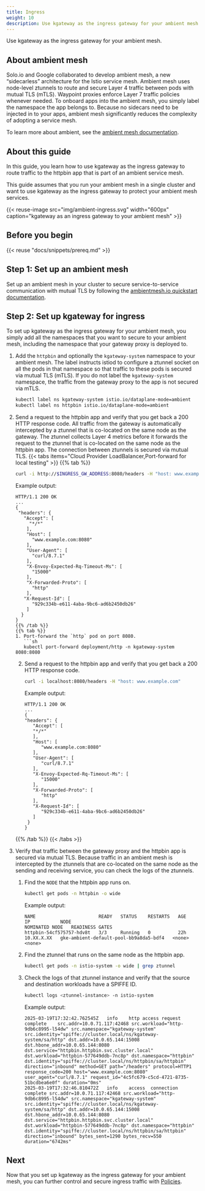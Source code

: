 ```yaml
---
title: Ingress
weight: 10
description: Use kgateway as the ingress gateway for your ambient mesh. 
---
```


Use kgateway as the ingress gateway for your ambient mesh. 

## About ambient mesh

Solo.io and Google collaborated to develop ambient mesh, a new “sidecarless” architecture for the Istio service mesh. Ambient mesh uses node-level ztunnels to route and secure Layer 4 traffic between pods with mutual TLS (mTLS). Waypoint proxies enforce Layer 7 traffic policies whenever needed. To onboard apps into the ambient mesh, you simply label the namespace the app belongs to. Because no sidecars need to be injected in to your apps, ambient mesh significantly reduces the complexity of adopting a service mesh. 

To learn more about ambient, see the [ambient mesh documentation](https://ambientmesh.io/docs/about/). 

## About this guide

In this guide, you learn how to use kgateway as the ingress gateway to route traffic to the httpbin app that is part of an ambient service mesh. 

This guide assumes that you run your ambient mesh in a single cluster and want to use kgateway as the ingress gateway to protect your ambient mesh services. 

{{< reuse-image src="img/ambient-ingress.svg" width="600px" caption="kgateway as an ingress gateway to your ambient mesh" >}}

## Before you begin

{{< reuse "docs/snippets/prereq.md" >}}

## Step 1: Set up an ambient mesh

Set up an ambient mesh in your cluster to secure service-to-service communication with mutual TLS by following the [ambientmesh.io quickstart documentation](https://ambientmesh.io/docs/quickstart/).

## Step 2: Set up kgateway for ingress

To set up kgateway as the ingress gateway for your ambient mesh, you simply add all the namespaces that you want to secure to your ambient mesh, including the namespace that your gateway proxy is deployed to.

1. Add the `httpbin` and optionally the `kgateway-system` namespace to your ambient mesh. The label instructs istiod to configure a ztunnel socket on all the pods in that namespace so that traffic to these pods is secured via mutual TLS (mTLS). If you do not label the `kgateway-system` namespace, the traffic from the gateway proxy to the app is not secured via mTLS.
   ```sh
   kubectl label ns kgateway-system istio.io/dataplane-mode=ambient
   kubectl label ns httpbin istio.io/dataplane-mode=ambient
   ```
   
2. Send a request to the httpbin app and verify that you get back a 200 HTTP response code. All traffic from the gateway is automatically intercepted by a ztunnel that is co-located on the same node as the gateway. The ztunnel collects Layer 4 metrics before it forwards the request to the ztunnel that is co-located on the same node as the httpbin app. The connection between ztunnels is secured via mutual TLS. 
   {{< tabs items="Cloud Provider LoadBalancer,Port-forward for local testing"  >}}
   {{% tab %}}
   ```sh
   curl -i http://$INGRESS_GW_ADDRESS:8080/headers -H "host: www.example.com:8080"
   ```

   Example output: 
   ```console
   HTTP/1.1 200 OK
   ...
   {
    "headers": {
      "Accept": [
        "*/*"
       ],
       "Host": [
         "www.example.com:8080"
       ],
       "User-Agent": [
         "curl/8.7.1"
       ],
       "X-Envoy-Expected-Rq-Timeout-Ms": [
         "15000"
       ],
       "X-Forwarded-Proto": [
         "http"
       ],
      "X-Request-Id": [
         "929c334b-e611-4aba-9bc6-ad6b2450db26"
       ]
     }
   }
   {{% /tab %}}
   {{% tab %}}
   1. Port-forward the `http` pod on port 8080. 
      ```sh
      kubectl port-forward deployment/http -n kgateway-system 8080:8080
      ```
   
   2. Send a request to the httpbin app and verify that you get back a 200 HTTP response code. 
      ```sh
      curl -i localhost:8080/headers -H "host: www.example.com"
      ```

      Example output: 
      ```
      HTTP/1.1 200 OK
      ...
      {
      "headers": {
         "Accept": [
         "*/*"
         ],
         "Host": [
            "www.example.com:8080"
         ],
         "User-Agent": [
            "curl/8.7.1"
         ],
         "X-Envoy-Expected-Rq-Timeout-Ms": [
            "15000"
         ],
         "X-Forwarded-Proto": [
            "http"
         ],
         "X-Request-Id": [
            "929c334b-e611-4aba-9bc6-ad6b2450db26"
         ]
       }
      }
      ```
   {{% /tab %}}
   {{< /tabs >}}

3. Verify that traffic between the gateway proxy and the httpbin app is secured via mutual TLS. Because traffic in an ambient mesh is intercepted by the ztunnels that are co-located on the same node as the sending and receiving service, you can check the logs of the ztunnels. 
   1. Find the `NODE` that the httpbin app runs on. 
      ```sh
      kubectl get pods -n httpbin -o wide
      ```
      
      Example output: 
      ```
      NAME                       READY   STATUS    RESTARTS   AGE   IP           NODE                                                  NOMINATED NODE   READINESS GATES
      httpbin-54cf575757-hdv8t   3/3     Running   0          22h   10.XX.X.XX   gke-ambient-default-pool-bb9a8da5-bdf4   <none>           <none>
      ```
   2. Find the ztunnel that runs on the same node as the httpbin app. 
      ```sh
      kubectl get pods -n istio-system -o wide | grep ztunnel
      ```
   3. Check the logs of that ztunnel instance and verify that the source and destination workloads have a SPIFFE ID. 
      ```sh
      kubectl logs <ztunnel-instance> -n istio-system
      ```
        
      Example output: 
      ```
      2025-03-19T17:32:42.762545Z	info	http access	request complete	src.addr=10.0.71.117:42468 src.workload="http-9db6c8995-l54dw" src.namespace="kgateway-system" src.identity="spiffe://cluster.local/ns/kgateway-system/sa/http" dst.addr=10.0.65.144:15008 dst.hbone_addr=10.0.65.144:8080 dst.service="httpbin.httpbin.svc.cluster.local" dst.workload="httpbin-577649ddb-7nc8p" dst.namespace="httpbin" dst.identity="spiffe://cluster.local/ns/httpbin/sa/httpbin" direction="inbound" method=GET path="/headers" protocol=HTTP1 response_code=200 host="www.example.com:8080" user_agent="curl/8.7.1" request_id="4c5fc679-c5cd-4721-8735-51bcdbea6e0f" duration="0ms"
      2025-03-19T17:32:46.810472Z	info	access	connection complete	src.addr=10.0.71.117:42468 src.workload="http-9db6c8995-l54dw" src.namespace="kgateway-system" src.identity="spiffe://cluster.local/ns/kgateway-system/sa/http" dst.addr=10.0.65.144:15008 dst.hbone_addr=10.0.65.144:8080 dst.service="httpbin.httpbin.svc.cluster.local" dst.workload="httpbin-577649ddb-7nc8p" dst.namespace="httpbin" dst.identity="spiffe://cluster.local/ns/httpbin/sa/httpbin" direction="inbound" bytes_sent=1290 bytes_recv=550 duration="6742ms"
      ```

## Next

Now that you set up kgateway as the ingress gateway for your ambient mesh, you can further control and secure ingress traffic with [Policies](/docs/about/policies/).  
